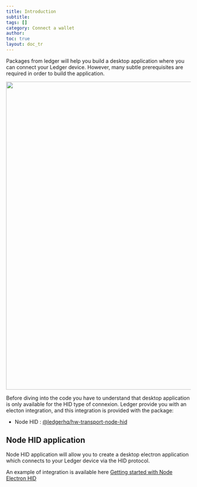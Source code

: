 ```yaml
---
title: Introduction
subtitle:
tags: []
category: Connect a wallet
author:
toc: true
layout: doc_tr
---
```


Packages from ledger will help you build a desktop application where you can connect your Ledger device. However, many subtle prerequisites are required in order to build the application.

<!-- ------------- Image ------------- -->
<div style="text-align:center">
<img width="840" src="../images/desktop-integration.png" ></div>
<!-- --------------------------------- -->

Before diving into the code you have to understand that desktop application is only available for the HID type of connexion. Ledger provide you with an electon integration, and this integration is provided with the package:
- Node HID : <a href="https://github.com/LedgerHQ/ledgerjs/tree/master/packages/hw-transport-node-hid">@ledgerhq/hw-transport-node-hid</a>

## Node HID application
Node HID application will allow you to create a desktop electron application which connects to your Ledger device via the HID protocol.

An example of integration is available here <a href="../node-electron-hid">Getting started with Node Electron HID</a>

